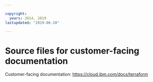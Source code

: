 ```yaml
---

copyright:
  years: 2014, 2019
lastupdated: "2019-06-28"

---
```



# Source files for customer-facing documentation

Customer-facing documentation: https://cloud.ibm.com/docs/terraform


